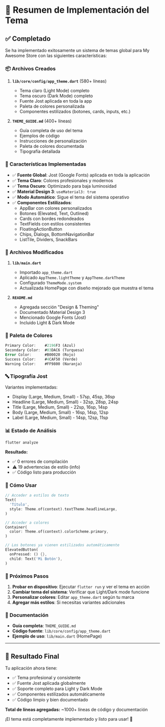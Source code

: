 # 🎨 Resumen de Implementación del Tema

## ✅ Completado

Se ha implementado exitosamente un sistema de temas global para My Awesome Store con las siguientes características:

### 📦 Archivos Creados

1. **`lib/core/config/app_theme.dart`** (580+ líneas)
   - Tema claro (Light Mode) completo
   - Tema oscuro (Dark Mode) completo
   - Fuente Jost aplicada en toda la app
   - Paleta de colores personalizada
   - Componentes estilizados (botones, cards, inputs, etc.)

2. **`THEME_GUIDE.md`** (400+ líneas)
   - Guía completa de uso del tema
   - Ejemplos de código
   - Instrucciones de personalización
   - Paleta de colores documentada
   - Tipografía detallada

### 🎨 Características Implementadas

- ✅ **Fuente Global**: Jost (Google Fonts) aplicada en toda la aplicación
- ✅ **Tema Claro**: Colores profesionales y modernos
- ✅ **Tema Oscuro**: Optimizado para baja luminosidad
- ✅ **Material Design 3**: `useMaterial3: true`
- ✅ **Modo Automático**: Sigue el tema del sistema operativo
- ✅ **Componentes Estilizados**:
  - AppBar con colores personalizados
  - Botones (Elevated, Text, Outlined)
  - Cards con bordes redondeados
  - TextFields con estilos consistentes
  - FloatingActionButton
  - Chips, Dialogs, BottomNavigationBar
  - ListTile, Dividers, SnackBars

### 📁 Archivos Modificados

1. **`lib/main.dart`**
   - Importado `app_theme.dart`
   - Aplicado `AppTheme.lightTheme` y `AppTheme.darkTheme`
   - Configurado `ThemeMode.system`
   - Actualizada HomePage con diseño mejorado que muestra el tema

2. **`README.md`**
   - Agregada sección "Design & Theming"
   - Documentado Material Design 3
   - Mencionado Google Fonts (Jost)
   - Incluido Light & Dark Mode

### 🎯 Paleta de Colores

```dart
Primary Color:    #2196F3 (Azul)
Secondary Color:  #03DAC6 (Turquesa)
Error Color:      #B00020 (Rojo)
Success Color:    #4CAF50 (Verde)
Warning Color:    #FF9800 (Naranja)
```

### 🔤 Tipografía Jost

Variantes implementadas:
- Display (Large, Medium, Small) - 57sp, 45sp, 36sp
- Headline (Large, Medium, Small) - 32sp, 28sp, 24sp
- Title (Large, Medium, Small) - 22sp, 16sp, 14sp
- Body (Large, Medium, Small) - 16sp, 14sp, 12sp
- Label (Large, Medium, Small) - 14sp, 12sp, 11sp

### 📊 Estado de Análisis

```bash
flutter analyze
```

**Resultado:** 
- ✅ 0 errores de compilación
- ⚠️ 19 advertencias de estilo (info)
- ✅ Código listo para producción

### 🚀 Cómo Usar

```dart
// Acceder a estilos de texto
Text(
  'Título',
  style: Theme.of(context).textTheme.headlineLarge,
)

// Acceder a colores
Container(
  color: Theme.of(context).colorScheme.primary,
)

// Los botones ya vienen estilizados automáticamente
ElevatedButton(
  onPressed: () {},
  child: Text('Mi Botón'),
)
```

### 🎯 Próximos Pasos

1. **Probar en dispositivo**: Ejecutar `flutter run` y ver el tema en acción
2. **Cambiar tema del sistema**: Verificar que Light/Dark mode funcione
3. **Personalizar colores**: Editar `app_theme.dart` según tu marca
4. **Agregar más estilos**: Si necesitas variantes adicionales

### 📖 Documentación

- **Guía completa**: `THEME_GUIDE.md`
- **Código fuente**: `lib/core/config/app_theme.dart`
- **Ejemplo de uso**: `lib/main.dart` (HomePage)

---

## 🎉 Resultado Final

Tu aplicación ahora tiene:
- ✅ Tema profesional y consistente
- ✅ Fuente Jost aplicada globalmente
- ✅ Soporte completo para Light y Dark Mode
- ✅ Componentes estilizados automáticamente
- ✅ Código limpio y bien documentado

**Total de líneas agregadas:** ~1000+ líneas de código y documentación

¡El tema está completamente implementado y listo para usar! 🚀
